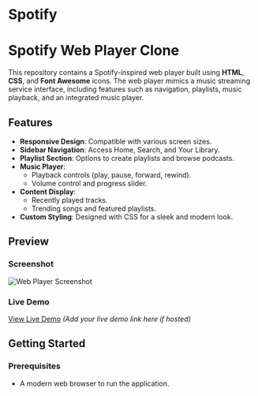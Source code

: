 # Spotify
# Spotify Web Player Clone

This repository contains a Spotify-inspired web player built using **HTML**, **CSS**, and **Font Awesome** icons. The web player mimics a music streaming service interface, including features such as navigation, playlists, music playback, and an integrated music player.

## Features

- **Responsive Design**: Compatible with various screen sizes.
- **Sidebar Navigation**: Access Home, Search, and Your Library.
- **Playlist Section**: Options to create playlists and browse podcasts.
- **Music Player**:
  - Playback controls (play, pause, forward, rewind).
  - Volume control and progress slider.
- **Content Display**:
  - Recently played tracks.
  - Trending songs and featured playlists.
- **Custom Styling**: Designed with CSS for a sleek and modern look.

## Preview

### Screenshot
![Web Player Screenshot](path/to/screenshot.png)

### Live Demo
[View Live Demo](#) *(Add your live demo link here if hosted)*

## Getting Started

### Prerequisites
- A modern web browser to run the application.


